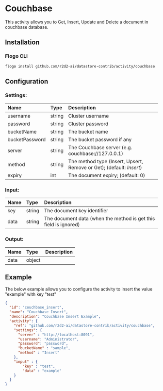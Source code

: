 <!--
title: Couchbase
weight: 4608
-->
# Couchbase
This activity allows you to Get, Insert, Update and Delete a document in couchbase database.

## Installation

### Flogo CLI
```bash
flogo install github.com/r2d2-ai/datastore-contrib/activity/couchbase
```

## Configuration

### Settings:
| Name           | Type   | Description
| :---           | :---   | :---
| username       | string | Cluster username    
| password       | string | Cluster password    
| bucketName     | string | The bucket name    
| bucketPassword | string | The bucket password if any   
| server         | string | The Couchbase server (e.g. couchbase://127.0.0.1)    
| method         | string | The method type (Insert, Upsert, Remove or Get); (default: *Insert*)    
| expiry         | int    | The document expiry; (default: 0)   

### Input: 

| Name       | Type   | Description
| :---       | :---   | :---
| key        | string | The document key identifier    
| data       | string | The document data (when the method is get this field is ignored)    
 

### Output:

| Name       | Type   | Description
| :---       | :---   | :---
| data       | object | 

## Example
The below example allows you to configure the activity to insert the value "example" with key "test"

```json
{
  "id": "couchbase_insert",
  "name": "Couchbase Insert",
  "description": "Couchbase Insert Example",
  "activity": {
    "ref": "github.com/r2d2-ai/datastore-contrib/activity/couchbase",
    "settings": {
      "server" : "http://localhost:8091",
      "username": "Administrator",
      "password": "password",
      "bucketName" : "sample",
      "method" : "Insert"
    },
    "input" : {
        "key" : "test",
        "data" : "example"
    }
  }
}
```